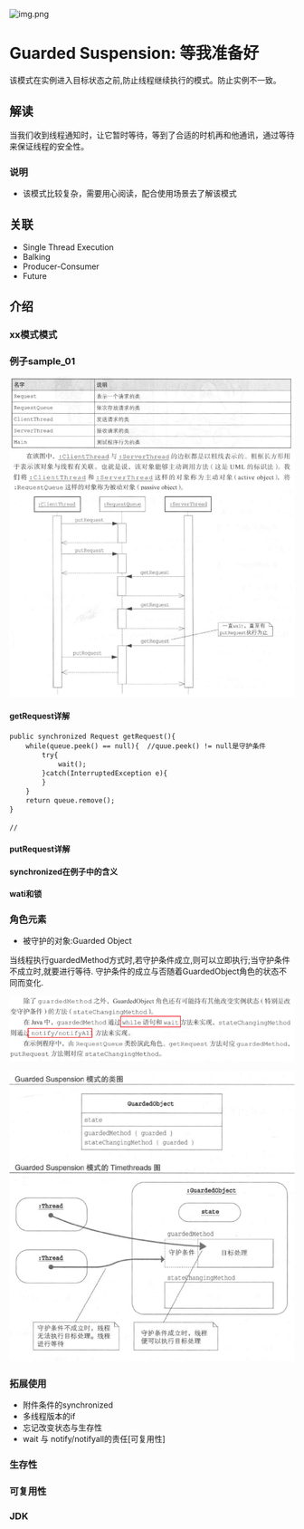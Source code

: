 ![img.png](img/图片.png)

# Guarded Suspension: 等我准备好

该模式在实例进入目标状态之前,防止线程继续执行的模式。防止实例不一致。

## 解读

当我们收到线程通知时，让它暂时等待，等到了合适的时机再和他通讯，通过等待来保证线程的安全性。

### 说明

- 该模式比较复杂，需要用心阅读，配合使用场景去了解该模式

## 关联

- Single Thread Execution
- Balking
- Producer-Consumer
- Future

## 介绍

### xx模式模式

### 例子sample_01

![例子说明](img/例子说明.png)
![时序图](img/时序图.png)

#### getRequest详解

```
public synchronized Request getRequest(){
    while(queue.peek() == null){  //quue.peek() != null是守护条件
        try{
            wait();
        }catch(InterruptedException e){
        }
    }
    return queue.remove();
}

//

```

#### putRequest详解

#### synchronized在例子中的含义

#### wati和锁

### 角色元素

- 被守护的对象:Guarded Object

当线程执行guardedMethod方式时,若守护条件成立,则可以立即执行;当守护条件不成立时,就要进行等待.
守护条件的成立与否随着GuardedObject角色的状态不同而变化.

![img.png](img/角色元素-1.png)

![img.png](img/角色元素-2.png)

### 拓展使用

- 附件条件的synchronized
- 多线程版本的if
- 忘记改变状态与生存性
- wait 与 notify/notifyall的责任[可复用性]

### 生存性

### 可复用性

### JDK






























